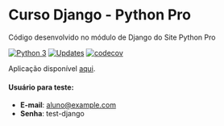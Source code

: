 # Curso Django - Python Pro

Código desenvolvido no módulo de Django do Site Python Pro

[![Python 3](https://pyup.io/repos/github/victoraugusto6/curso-django/python-3-shield.svg)](https://pyup.io/repos/github/victoraugusto6/curso-django/)
[![Updates](https://pyup.io/repos/github/victoraugusto6/curso-django/shield.svg)](https://pyup.io/repos/github/victoraugusto6/curso-django/)
[![codecov](https://codecov.io/gh/victoraugusto6/curso-django/branch/main/graph/badge.svg?token=P0IKOKYR5Q)](https://codecov.io/gh/victoraugusto6/curso-django)

Aplicação disponível [aqui](https://djangopropython.herokuapp.com/).

#### Usuário para teste:

* <strong>E-mail</strong>:
  aluno@example.com
* <strong>Senha</strong>:
  test-django